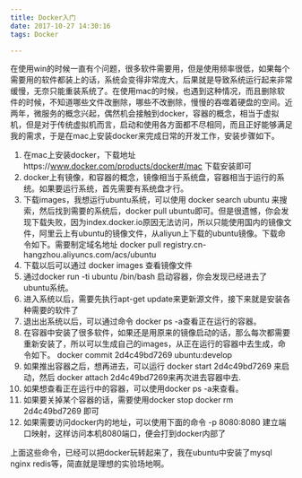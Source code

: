 ```yaml
---
title: Docker入门
date: 2017-10-27 14:30:16
tags: Docker

---
```


在使用win的时候一直有个问题，很多软件需要用，但是使用频率很低，如果每个需要用的软件都装上的话，系统会变得非常庞大，后果就是导致系统运行起来非常缓慢，无奈只能重装系统了。在使用mac的时候，也遇到这种情况，而且删除软件的时候，不知道哪些文件改删除，哪些不改删除，慢慢的吞噬着硬盘的空间。近两年，微服务的概念兴起，偶然机会接触到docker，容器的概念，相当于虚拟机，但是对于传统虚拟机而言，启动和使用各方面都不尽相同，而且正好能够满足我的需求，于是在mac上安装docker来完成日常的开发工作，安装步骤如下。

1. 在mac上安装docker，下载地址https://www.docker.com/products/docker#/mac 下载安装即可
2. docker上有镜像，和容器的概念，镜像相当于系统盘，容器相当于运行的系统。如果要运行系统，首先需要有系统盘才行。
3. 下载images，我想运行ubuntu系统，可以使用 docker search ubuntu 来搜索，然后找到需要的系统后，docker pull ubuntu即可。但是很遗憾，你会发现下载失败，因为index.docker.io原因无法访问，所以只能使用国内的镜像文件，阿里云上有ubuntu的镜像文件，从aliyun上下载的ubuntu镜像。下载命令如下。需要制定域名地址 docker pull registry.cn-hangzhou.aliyuncs.com/acs/ubuntu
4. 下载以后可以通过 docker images 查看镜像文件    
5. 通过docker run -ti ubuntu /bin/bash 启动容器，你会发现已经进去了ubuntu系统。
6. 进入系统以后，需要先执行apt-get update来更新源文件，接下来就是安装各种需要的软件了
7. 退出出系统以后，可以通过命令 docker ps -a查看正在运行的容器。
8. 在容器中安装了很多软件，如果还是用原来的镜像启动的话，那么每次都需要重新安装了，所以可以生成自己的images，从正在运行的容器中去生成，命令如下。 docker commit 2d4c49bd7269 ubuntu:develop
9. 如果推出容器之后，想再进去，可以运行  docker start 2d4c49bd7269 来启动，然后 docker attach 2d4c49bd7269来再次进去容器中去.
10. 如果想查看正在运行中的容器，可以使用docker ps -a来查看。
11. 如果要关掉某个容器的话，需要使用docker stop  docker rm 2d4c49bd7269 即可
12. 如果需要访问docker内的地址，可以使用下面的命令 -p 8080:8080  建立端口映射，这样访问本机8080端口，便会打到docker内部了

上面这些命令，已经可以把docker玩转起来了，我在ubuntu中安装了mysql nginx redis等，简直就是理想的实验场地啊。
